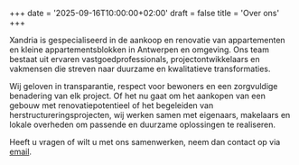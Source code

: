 +++
date = '2025-09-16T10:00:00+02:00'
draft = false
title = 'Over ons'
+++

Xandria is gespecialiseerd in de aankoop en renovatie van appartementen en kleine appartementsblokken in Antwerpen en omgeving. Ons team bestaat uit ervaren vastgoedprofessionals, projectontwikkelaars en vakmensen die streven naar duurzame en kwalitatieve transformaties.

Wij geloven in transparantie, respect voor bewoners en een zorgvuldige benadering van elk project. Of het nu gaat om het aankopen van een gebouw met renovatiepotentieel of het begeleiden van herstructureringsprojecten, wij werken samen met eigenaars, makelaars en lokale overheden om passende en duurzame oplossingen te realiseren.

Heeft u vragen of wilt u met ons samenwerken, neem dan contact op via [email](mailto:info@xandria.nl).
